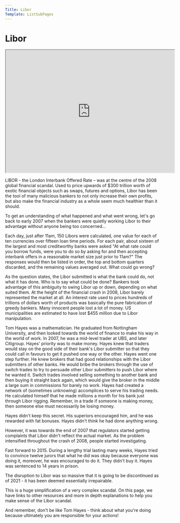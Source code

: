 ```yaml
---
Title: Libor
Template: ListSubPages
---
```


# Libor

<iframe width="550" height="400" src="https://prezi.com/view/fV0DGrn9ukgrf29XODgI/embed" webkitallowfullscreen="1" mozallowfullscreen="1" allowfullscreen="1"></iframe>

LIBOR - the London Interbank Offered Rate – was at the centre of the 2008 global financial scandal. Used to price upwards of $300
trillion worth of exotic financial objects such as swaps, futures and options, Libor has been the tool of many malicious bankers to not
only increase their own profits, but also make the financial industry as a whole seem much healthier than it should. 

To get an understanding of what happened and what went wrong, let's go back to early 2007 when the bankers were quietly working Libor to
their advantage without anyone being too concerned...

Each day, just after 11am, 150 Libors were calculated, one value for each of ten currencies over fifteen loan time periods. For each
pair, about sixteen of the largest and most creditworthy banks were asked "At what rate could you borrow funds, were you to do so by
asking for and then accepting interbank offers in a reasonable market size just prior to 11am?" The responses would then be listed in
order, the top and bottom quarters discarded, and the remaining values averaged out. What could go wrong?

As the question states, the Libor submitted is what the bank could do, not what it has done. Who is to say what could be done? Bankers
took advantage of this ambiguity to swing Libor up or down, depending on what suited them. At the height of the financial crash in 2008,
Libor barely represented the market at all. An interest rate used to prices hundreds of trillions of dollars worth of products was
basically the pure fabrication of greedy bankers. Many innocent people lost a lot of money. US municipalities are estimated to have lost
$455 million due to Libor manipulation.

Tom Hayes was a mathematician. He graduated from Nottingham University, and then looked towards the world of finance to make his way in
the world of work. In 2007, he was a mid-level trader at UBS, and later Citigroup. Hayes' priority was to make money. Hayes knew that
traders would stay on the good side of their bank's Libor submitter so that they could call in favours to get it pushed one way or the
other. Hayes went one step further. He knew brokers that had good relationships with the Libor submitters of other banks. He would bribe
the brokers through the use of switch trades to try to persuade other Libor submitters to push Libor where he wanted it. Switch trades
involved selling something to another bank and then buying it straight back again, which would give the broker in the middle a large sum
in commissions for barely no work. Hayes had created a network of (sometimes unknowing) accomplices to serve his trading needs. He
calculated himself that he made millions a month for his bank just through Libor rigging. Remember, in a trade if someone is making
money, then someone else must necessarily be losing money.

Hayes didn't keep this secret. His superiors encouraged him, and he was rewarded with fat bonuses. Hayes didn't think he had done
anything wrong. 

However, it was towards the end of 2007 that regulators started getting complaints that Libor didn't reflect the actual market. As the
problem intensified throughout the crash of 2008, people started investigating.

Fast forward to 2015. During a lengthy trial lasting many weeks, Hayes tried to convince twelve jurors that what he did was okay because
everyone was doing it, moreover, he was encouraged to do it. They didn't buy it. Hayes was sentenced to 14 years in prison. 

The disruption to Libor was so massive that it is going to be discontinued as of 2021 - it has been deemed essentially irrepairable.

This is a huge simplification of a very complex scandal. On this page, we have links to other resources and more in depth explanations
to help you make sense of the Libor scandal. 

And remember, don't be like Tom Hayes - think about what you're doing because ultimately you are responsible for your actions!




